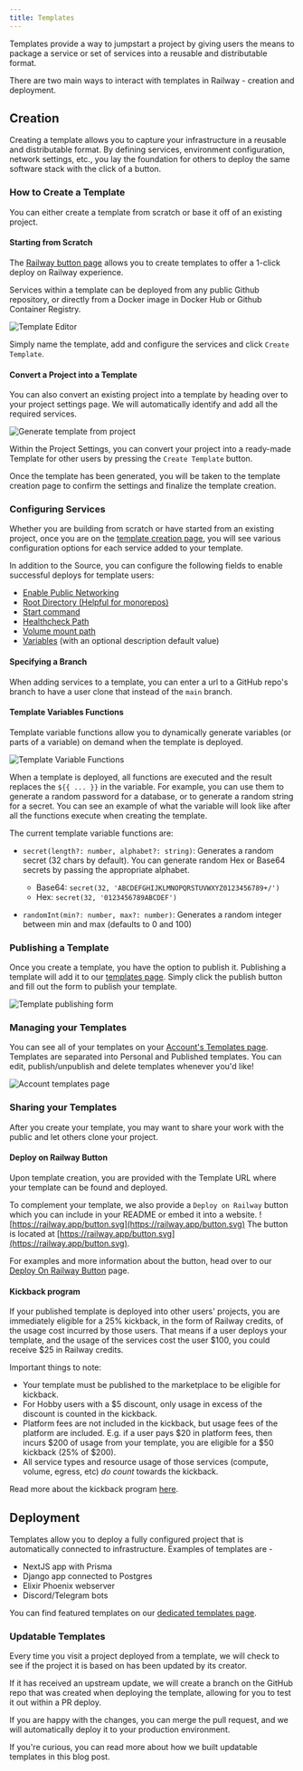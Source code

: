 ```yaml
---
title: Templates
---
```


Templates provide a way to jumpstart a project by giving users the means to package a service or set of services into a reusable and distributable format.

There are two main ways to interact with templates in Railway - creation and deployment.

## Creation

Creating a template allows you to capture your infrastructure in a reusable and distributable format.  By defining services, environment configuration, network settings, etc., you lay the foundation for others to deploy the same software stack with the click of a button.

### How to Create a Template

You can either create a template from scratch or base it off of an existing project.

#### Starting from Scratch

The [Railway button page](https://railway.app/button) allows you to create templates to offer a 1-click deploy on Railway experience.

Services within a template can be deployed from any public Github repository, or directly from a Docker image in Docker Hub or Github Container Registry.

<Image src="https://res.cloudinary.com/railway/image/upload/v1656470421/docs/template-editor_khw8n6.png"
alt="Template Editor"
layout="intrinsic"
width={1218} height={1120} quality={80} />

Simply name the template, add and configure the services and click `Create Template`.

#### Convert a Project into a Template

You can also convert an existing project into a template by heading over to your project settings page. We will automatically identify and add all the required services.

<Image
src="https://res.cloudinary.com/railway/image/upload/v1680277820/CleanShot_2023-03-31_at_19.47.55_2x_yvr9hb.png"
alt="Generate template from project"
layout="intrinsic"
width={1599}
height={899}
quality={80}
/>

Within the Project Settings, you can convert your project into a ready-made Template for other users by pressing the `Create Template` button.

Once the template has been generated, you will be taken to the template creation page to confirm the settings and finalize the template creation.

### Configuring Services

Whether you are building from scratch or have started from an existing project, once you are on the [template creation page](https://railway.app/button), you will see various configuration options for each service added to your template.

In addition to the Source, you can configure the following fields to enable successful deploys for template users:

- [Enable Public Networking](/deploy/exposing-your-app)
- [Root Directory (Helpful for monorepos)](/deploy/monorepo)
- [Start command](/deploy/deployments#start-command)
- [Healthcheck Path](/deploy/healthchecks)
- [Volume mount path](/reference/volumes)
- [Variables](/develop/variables) (with an optional description default value)

#### Specifying a Branch

When adding services to a template, you can enter a url to a GitHub repo's branch to have a user clone that instead of the `main` branch.

#### Template Variables Functions

Template variable functions allow you to dynamically generate variables (or parts of a variable) on demand when the template is deployed.

<Image src="https://res.cloudinary.com/railway/image/upload/v1690581532/docs/screenshot-2023-07-28-15.31.42_tjgp1e.png"
alt="Template Variable Functions"
layout="intrinsic"
width={624} height={497} quality={100} />

When a template is deployed, all functions are executed and the result replaces the `${{ ... }}` in the variable. For example, you can use them to generate a random password for a database, or to generate a random string for a secret. You can see an example of what the variable will look like after all the functions execute when creating the template.

The current template variable functions are:

- `secret(length?: number, alphabet?: string)`: Generates a random secret (32 chars by default).  You can generate random Hex or Base64 secrets by passing the appropriate alphabet.
    
    - Base64: `secret(32, 'ABCDEFGHIJKLMNOPQRSTUVWXYZ0123456789+/')`
    - Hex: `secret(32, '0123456789ABCDEF')`

- `randomInt(min?: number, max?: number)`: Generates a random integer between min and max (defaults to 0 and 100)

### Publishing a Template

Once you create a template, you have the option to publish it. Publishing a template will add it to our [templates page](https://railway.app/templates). Simply click the publish button and fill out the form to publish your template.

<Image src="https://res.cloudinary.com/railway/image/upload/v1680281251/CleanShot_2023-03-31_at_20.46.28_2x_tjjpna.png"
  alt="Template publishing form"
  layout="intrinsic"
  width={1514}
  height={2490}
  quality={80}
/>

### Managing your Templates

You can see all of your templates on your [Account's Templates page](https://railway.app/account/templates). Templates are separated into Personal and Published templates. You can edit, publish/unpublish and delete templates whenever you'd like!

<Image src="https://res.cloudinary.com/railway/image/upload/v1680281548/CleanShot_2023-03-31_at_20.51.43_2x_j8a83x.png"
 alt="Account templates page"
 layout="intrinsic"
 height={3080}
 width={3100}
 quality={80}
/>

### Sharing your Templates

After you create your template, you may want to share your work with the public and let others clone your project.

#### Deploy on Railway Button

Upon template creation, you are provided with the Template URL where your template can be found and deployed.  

To complement your template, we also provide a `Deploy on Railway` button which you can include in your README or embed it into a website.
![https://railway.app/button.svg](https://railway.app/button.svg)
The button is located at [https://railway.app/button.svg](https://railway.app/button.svg).

For examples and more information about the button, head over to our [Deploy On Railway Button](/deploy/deploy-on-railway-button) page.

#### Kickback program

If your published template is deployed into other users' projects, you are immediately eligible for a 25% kickback, in the form of Railway credits, of the usage cost incurred by those users.  That means if a user deploys your template, and the usage of the services cost the user $100, you could receive $25 in Railway credits.

Important things to note:
- Your template must be published to the marketplace to be eligible for kickback.
- For Hobby users with a $5 discount, only usage in excess of the discount is counted in the kickback.
- Platform fees are not included in the kickback, but usage fees of the platform are included. E.g. if a user pays $20 in platform fees, then incurs $200 of usage from your template, you are eligible for a $50 kickback (25% of $200).
- All service types and resource usage of those services (compute, volume, egress, etc) *do count* towards the kickback.

Read more about the kickback program [here](https://railway.app/open-source-kickback).

## Deployment

Templates allow you to deploy a fully configured project that is automatically
connected to infrastructure. Examples of templates are -

- NextJS app with Prisma
- Django app connected to Postgres
- Elixir Phoenix webserver
- Discord/Telegram bots

You can find featured templates on our
[dedicated templates page](https://railway.app/templates).

### Updatable Templates

Every time you visit a project deployed from a template, we will check to see if the project it is based on has been updated by its creator.

If it has received an upstream update, we will create a branch on the GitHub repo that was created when deploying the template, allowing for you to test it out within a PR deploy.

If you are happy with the changes, you can merge the pull request, and we will automatically deploy it to your production environment.

<Banner variant="info">
If you're curious, you can read more about how we built updatable templates in this <Link href="https://blog.railway.app/p/updatable-starters">blog post</Link>.
</Banner>
